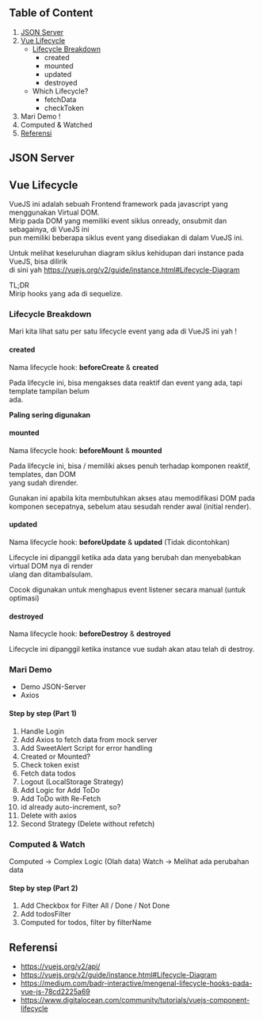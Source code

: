 ## Table of Content
1. [JSON Server](#json-server)
1. [Vue Lifecycle](#vue-lifecycle)
    - [Lifecycle Breakdown](#lifecycle-breakdown)
      - created
      - mounted
      - updated
      - destroyed
    - Which Lifecycle?
      - fetchData
      - checkToken
1. Mari Demo !
1. Computed & Watched
1. [Referensi](#referensi)

## JSON Server

## Vue Lifecycle
VueJS ini adalah sebuah Frontend framework pada javascript yang menggunakan Virtual DOM.  
Mirip pada DOM yang memiliki event siklus onready, onsubmit dan sebagainya, di VueJS ini  
pun memiliki beberapa siklus event yang disediakan di dalam VueJS ini.

Untuk melihat keseluruhan diagram siklus kehidupan dari instance pada VueJS, bisa dilirik  
di sini yah https://vuejs.org/v2/guide/instance.html#Lifecycle-Diagram

TL;DR  
Mirip hooks yang ada di sequelize.

### Lifecycle Breakdown
Mari kita lihat satu per satu lifecycle event yang ada di VueJS ini yah !

#### created
Nama lifecycle hook: **beforeCreate** & **created**  

Pada lifecycle ini, bisa mengakses data reaktif dan event yang ada, tapi template tampilan belum  
ada.

**Paling sering digunakan**

#### mounted
Nama lifecycle hook: **beforeMount** & **mounted**

Pada lifecycle ini, bisa / memiliki akses penuh terhadap komponen reaktif, templates, dan DOM   
yang sudah dirender.

Gunakan ini apabila kita membutuhkan akses atau memodifikasi DOM pada komponen secepatnya, sebelum 
atau sesudah render awal (initial render).

#### updated
Nama lifecycle hook: **beforeUpdate** & **updated**
(Tidak dicontohkan)

Lifecycle ini dipanggil ketika ada data yang berubah dan menyebabkan virtual DOM nya di render  
ulang dan ditambalsulam.

Cocok digunakan untuk menghapus event listener secara manual (untuk optimasi)

#### destroyed
Nama lifecycle hook: **beforeDestroy** & **destroyed**

Lifecycle ini dipanggil ketika instance vue sudah akan atau telah di destroy.

### Mari Demo
- Demo JSON-Server
- Axios

#### Step by step (Part 1)
1. Handle Login
1. Add Axios to fetch data from mock server
1. Add SweetAlert Script for error handling
1. Created or Mounted?
1. Check token exist
1. Fetch data todos
1. Logout (LocalStorage Strategy)
1. Add Logic for Add ToDo
1. Add ToDo with Re-Fetch
1. id already auto-increment, so?
1. Delete with axios
1. Second Strategy (Delete without refetch)


### Computed & Watch
Computed -> Complex Logic (Olah data)
Watch -> Melihat ada perubahan data

#### Step by step (Part 2)
1. Add Checkbox for Filter All / Done / Not Done
1. Add todosFilter
1. Computed for todos, filter by filterName

## Referensi
* https://vuejs.org/v2/api/
* https://vuejs.org/v2/guide/instance.html#Lifecycle-Diagram
* https://medium.com/badr-interactive/mengenal-lifecycle-hooks-pada-vue-js-78cd2225a69
* https://www.digitalocean.com/community/tutorials/vuejs-component-lifecycle